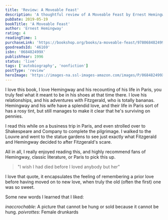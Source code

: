 ```yaml
---
title: 'Review: A Moveable Feast'
description: 'A thoughtful review of A Moveable Feast by Ernest Hemingway'
pubDate: 2019-05-19
bookTitle: 'A Moveable Feast'
author: 'Ernest Hemingway'
rating: 4
readingTime: 1
purchaseLink: 'https://bookshop.org/books/a-moveable-feast/9780684824994'
goodreadsId: '46169'
isbn: '068482499X'
publishYear: 1996
status: 'live'
tags: ['autobiography', 'nonfiction']
postType: 'review'
heroImage: 'https://images-na.ssl-images-amazon.com/images/P/068482499X.01.L.jpg'
---
```


I love this book, I love Hemingway and his recounting of his life in Paris, you truly feel what it meant to be in his shoes at that time there. I love his relationships, and his adventures with Fitzgerald, who is totally bananas. Hemingway and his wife have a splendid love, and their life in Paris sort of has a rosy tint, but still manages to make it clear that he's surviving on pennies.

I read this while on a business trip in Paris, and even strolled over to Shakespeare and Company to complete the pilgrimage. I walked to the Louvre and went to the statue gardens to see just exactly what Fitzgerald and Hemingway decided to after Fitzgerald's scare. 

All in all, I really enjoyed reading this, and highly recommend fans of Hemingway, classic literature, or Paris to pick this up. 

> "I wish I had died before I loved anybody but her"

I love that quote, it encapsulates the feeling of remembering a prior love before having moved on to new love, when truly the old (often the first) one was so sweet.

Some new words I learned that I liked:

*inaccrochable*: A picture that cannot be hung or sold because it cannot be hung.
*poivrottes*: Female drunkards